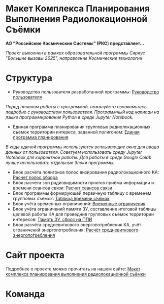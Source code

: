 # Макет Комплекса Планирования Выполнения Радиолокационной Съёмки

**АО "Российские Космические Системы" (РКС) представляет...**

*Проект выполнен в рамках образовательной программы Сириус "Большие вызовы 2025", направление Космические технологии*

# Структура
- Руководство пользователя разработанной программы: [Руководство пользователя](https://github.com/Roma7888/planning_orbital_programm/blob/main/%D0%A0%D1%83%D0%BA%D0%BE%D0%B2%D0%BE%D0%B4%D1%81%D1%82%D0%B2%D0%BE%20%D0%BF%D0%BE%D0%BB%D1%8C%D0%B7%D0%BE%D0%B2%D0%B0%D1%82%D0%B5%D0%BB%D1%8F.pdf)

*Перед началом работы с программой, пожалуйста ознакомьтесь подробно с руководством пользователя. Программный код написан на языке программирования Python в среде Jupyter Notebook.*

- Единая программа планирования групповых радиолокационных съёмок территории интереса, заданной полигоном: [Единая программа планирования](https://github.com/Roma7888/planning_orbital_programm/blob/main/%D0%95%D0%B4%D0%B8%D0%BD%D0%B0%D1%8F_%D0%BF%D1%80%D0%BE%D0%B3%D1%80%D0%B0%D0%BC%D0%BC%D0%B0_%D0%BF%D0%BB%D0%B0%D0%BD%D0%B8%D1%80%D0%BE%D0%B2%D0%B0%D0%BD%D0%B8%D1%8F(%D0%95%D0%9F%D0%9F).ipynb)

*В коде единой программы используются всплывающие окна для ввода данных от пользователя. Советуем использовать среду Jupyter Notebook для корректной работы. Для работы в среде Google Colab лучше использовать отдельные блоки программы.*

- Блок расчёта полигонов полос визирования радиолокационного КА: [Расчет полос обзора](https://github.com/Roma7888/planning_orbital_programm/blob/main/%D0%A0%D0%B0%D1%81%D1%87%D0%B5%D1%82_%D0%BF%D0%BE%D0%BB%D0%BE%D1%81_%D0%BE%D0%B1%D0%B7%D0%BE%D1%80%D0%B0.ipynb)
- Блок расчета зон радиовидимости пунктов приёма информации и времени сеансов связи: [Расчет сеансов связи](https://github.com/Roma7888/planning_orbital_programm/blob/main/%D0%A0%D0%B0%D1%81%D1%87%D1%91%D1%82_%D1%81%D0%B5%D0%B0%D0%BD%D1%81%D0%BE%D0%B2_%D1%81%D0%B2%D1%8F%D0%B7%D0%B8.ipynb)
- Блок программы формирующей первичную таблицу с временем групповых съёмок: [Таблица времени съёмок]()
- Блок учёта временных ограничений: [Временные ограничения](https://github.com/Roma7888/planning_orbital_programm/blob/main/%D0%92%D1%80%D0%B5%D0%BC%D0%B5%D0%BD%D0%BD%D1%8B%D0%B5_%D0%BE%D0%B3%D1%80%D0%B0%D0%BD%D0%B8%D1%87%D0%B5%D0%BD%D0%B8%D1%8F.ipynb)
- Блок учёта ограничений памяти ЗУ, составление итоговой таблицы целевой работы КА для проведния групповых съёмок территории интересов: [Память ЗУ, сброс на ППИ](https://github.com/Roma7888/planning_orbital_programm/blob/main/%D0%9F%D0%B0%D0%BC%D1%8F%D1%82%D1%8C_%D0%97%D0%A3_%D1%81%D0%B1%D1%80%D0%BE%D1%81_%D0%BD%D0%B0_%D0%9F%D0%9F%D0%98.ipynb)
- Блок расчёта средневиткового энергопотребления КА, учёт ограничений энергопотребления: [Расчёт средневиткового энергопотребления](https://github.com/Roma7888/planning_orbital_programm/blob/main/%D0%A0%D0%B0%D1%81%D1%87%D0%B5%D1%82_%D1%81%D1%80%D0%B5%D0%B4%D0%BD%D0%B5%D0%B2%D0%B8%D1%82%D0%BA%D0%BE%D0%B2%D0%BE%D0%B3%D0%BE_%D1%8D%D0%BD%D0%B5%D1%80%D0%B3%D0%BE%D0%BF%D0%BE%D1%82%D1%80%D0%B5%D0%B1%D0%BB%D0%B5%D0%BD%D0%B8%D1%8F.ipynb)

# Сайт проекта
Подробнее о проекте можно прочитать на нашем сайте: [Макет комплекса планирования выполнения радиолокационной съёмки](https://bigchallengesmkpvrs.tilda.ws/)

# Команда

